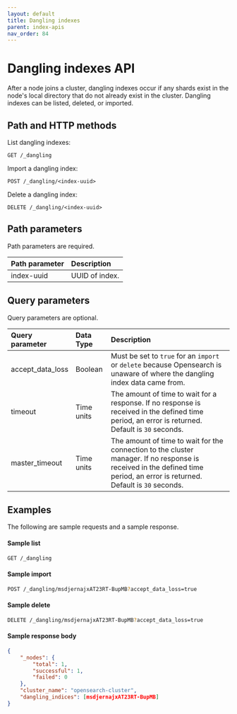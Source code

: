```yaml
---
layout: default
title: Dangling indexes
parent: index-apis
nav_order: 84
---
```


# Dangling indexes API

After a node joins a cluster, dangling indexes occur if any shards exist in the node's local directory that do not already exist in the cluster. Dangling indexes can be listed, deleted, or imported.

## Path and HTTP methods

List dangling indexes:

```
GET /_dangling
```

Import a dangling index:

```
POST /_dangling/<index-uuid>
```

Delete a dangling index:

```
DELETE /_dangling/<index-uuid>
```

## Path parameters

Path parameters are required.

Path parameter | Description
:--- | :---
index-uuid | UUID of index.

## Query parameters

Query parameters are optional.

Query parameter | Data Type | Description
:--- | :--- | :---
accept_data_loss | Boolean | Must be set to `true` for an `import` or `delete` because Opensearch is unaware of where the dangling index data came from.
timeout | Time units | The amount of time to wait for a response. If no response is received in the defined time period, an error is returned. Default is `30` seconds.
master_timeout | Time units | The amount of time to wait for the connection to the cluster manager. If no response is received in the defined time period, an error is returned. Default is `30` seconds.

## Examples

The following are sample requests and a sample response.

#### Sample list

````bash
GET /_dangling
````

#### Sample import

````bash
POST /_dangling/msdjernajxAT23RT-BupMB?accept_data_loss=true
````
 
#### Sample delete

````bash
DELETE /_dangling/msdjernajxAT23RT-BupMB?accept_data_loss=true
````

#### Sample response body

````json
{
    "_nodes": {
        "total": 1,
        "successful": 1,
        "failed": 0
    },
    "cluster_name": "opensearch-cluster",
    "dangling_indices": [msdjernajxAT23RT-BupMB]
}
````